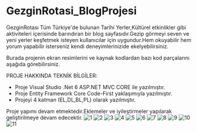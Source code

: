 # GezginRotasi_BlogProjesi
GezginRotası Tüm Türkiye'de bulunan Tarihi Yerler,Kültürel etkinlikler gibi aktiviteleri içerisinde barındıran bir blog sayfasıdır.Gezip görmeyi seven ve yeni yerler keşfetmek isteyen kullanıcılar için uygundur.Hem okuyabilir hem yorum yapabilir isterseniz kendi deneyimlerinizide ekelyebilirsiniz.

Burada projenin ekran resimlerini ve kaynak kodlardan bazı kod parçalarını aşağıda görebilirsiniz.

PROJE HAKKINDA TEKNİK BİLGİLER:
* Proje Visual Studio .Net 6 ASP.NET MVC CORE ile yazılmıştır.
* Proje Entity Framework Core Code-First yaklaşımıyla yazılmıştır.
* Projeyi 4 katman (EL,DL,BL,PL) olarak yazılmıştır.

Proje yapımı devam etmektedir.Eklemeler ve iyileştirmeler yapılarak geliştirilmeye devam edecektir.
![1](https://user-images.githubusercontent.com/73429501/224571984-21421876-6abe-4740-b015-f97bd8028e0a.png)
![2](https://user-images.githubusercontent.com/73429501/224571992-f7e0570c-82c2-43f3-9f2b-cc85fa26d317.png)
![3](https://user-images.githubusercontent.com/73429501/224571998-3d40ca92-fa88-4aa3-bdab-81e21800da07.png)
![4](https://user-images.githubusercontent.com/73429501/224572003-7cebac69-4a58-4cb0-b896-86249089cddc.png)
![5](https://user-images.githubusercontent.com/73429501/224572014-41160830-9589-4f73-a49e-8f8315274359.png)
![6](https://user-images.githubusercontent.com/73429501/224572020-d0dbb50b-6d9d-41c8-b504-5f17188a9095.png)
![7](https://user-images.githubusercontent.com/73429501/224572025-5d38e57a-8781-4789-844b-24d550ea9821.png)
![8](https://user-images.githubusercontent.com/73429501/224572033-d673ca9a-327e-4ca0-8d17-0e4b47713407.png)
![9](https://user-images.githubusercontent.com/73429501/224572036-97e7267f-e6c4-4c34-8fa9-d657a33f1686.png)
![10](https://user-images.githubusercontent.com/73429501/224572042-8e46d907-edd7-4142-bd27-7d4a647476d3.png)
![11](https://user-images.githubusercontent.com/73429501/224572049-04bd602a-676d-4c54-bc2c-560df4fde9f4.png)
